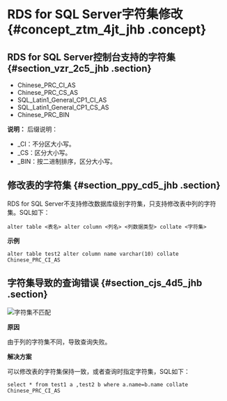 # RDS for SQL Server字符集修改 {#concept_ztm_4jt_jhb .concept}

## RDS for SQL Server控制台支持的字符集 {#section_vzr_2c5_jhb .section}

-   Chinese\_PRC\_CI\_AS
-   Chinese\_PRC\_CS\_AS
-   SQL\_Latin1\_General\_CP1\_CI\_AS
-   SQL\_Latin1\_General\_CP1\_CS\_AS
-   Chinese\_PRC\_BIN

**说明：** 后缀说明：

-   \_CI：不分区大小写。
-   \_CS：区分大小写。
-   \_BIN：按二进制排序，区分大小写。

## **修改表的字符集** {#section_ppy_cd5_jhb .section}

RDS for SQL Server不支持修改数据库级别字符集，只支持修改表中列的字符集。SQL如下：

```
alter table <表名> alter column <列名> <列数据类型> collate <字符集>
```

**示例**

```
alter table test2 alter column name varchar(10) collate Chinese_PRC_CI_AS
```

## 字符集导致的查询错误 {#section_cjs_4d5_jhb .section}

![字符集不匹配](http://static-aliyun-doc.oss-cn-hangzhou.aliyuncs.com/assets/img/8335/155496162144239_zh-CN.png)

**原因**

由于列的字符集不同，导致查询失败。

**解决方案**

可以修改表的字符集保持一致，或者查询时指定字符集，SQL如下：

```
select * from test1 a ,test2 b where a.name=b.name collate Chinese_PRC_CI_AS
```

